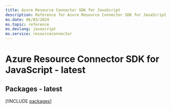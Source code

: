 ```yaml
---
title: Azure Resource Connector SDK for JavaScript
description: Reference for Azure Resource Connector SDK for JavaScript
ms.date: 06/03/2024
ms.topic: reference
ms.devlang: javascript
ms.service: resourceconnector
---
```

# Azure Resource Connector SDK for JavaScript - latest
## Packages - latest
[!INCLUDE [packages](resource-connector-index.md)]